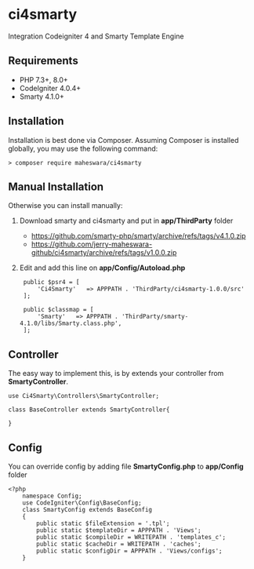 # ci4smarty
Integration Codeigniter 4 and Smarty Template Engine 

## Requirements

- PHP 7.3+, 8.0+
- CodeIgniter 4.0.4+
- Smarty 4.1.0+

## Installation

Installation is best done via Composer. Assuming Composer is installed globally, you may use the following command: 

    > composer require maheswara/ci4smarty

## Manual Installation
Otherwise you can install manually:
1. Download smarty and ci4smarty and put in **app/ThirdParty** folder
    - https://github.com/smarty-php/smarty/archive/refs/tags/v4.1.0.zip
    - https://github.com/jerry-maheswara-github/ci4smarty/archive/refs/tags/v1.0.0.zip

2. Edit and add this line on **app/Config/Autoload.php**

        public $psr4 = [
            'Ci4Smarty'   => APPPATH . 'ThirdParty/ci4smarty-1.0.0/src'
        ];

        public $classmap = [
            'Smarty'   => APPPATH . 'ThirdParty/smarty-4.1.0/libs/Smarty.class.php',
        ];

## Controller
The easy way to implement this, is by extends your controller from **SmartyController**.

    use Ci4Smarty\Controllers\SmartyController;

    class BaseController extends SmartyController{
        
    }

## Config
You can override config by adding file **SmartyConfig.php** to **app/Config** folder

    <?php
        namespace Config;
        use CodeIgniter\Config\BaseConfig;
        class SmartyConfig extends BaseConfig
        {
            public static $fileExtension = '.tpl';
            public static $templateDir = APPPATH . 'Views';
            public static $compileDir = WRITEPATH . 'templates_c';
            public static $cacheDir = WRITEPATH . 'caches';
            public static $configDir = APPPATH . 'Views/configs';
        }
